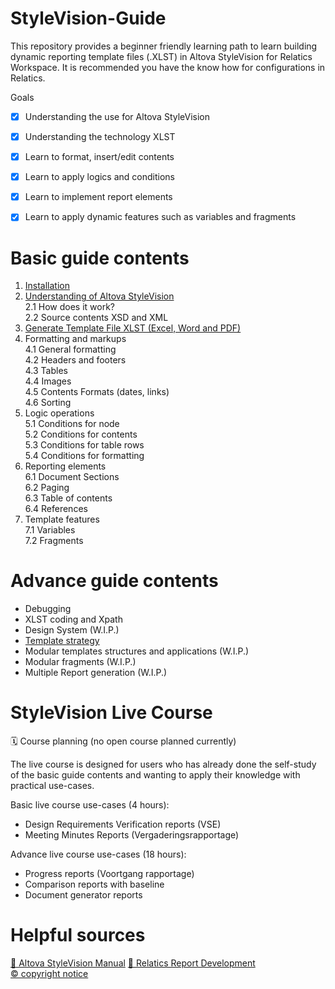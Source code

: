 # StyleVision-Guide
This repository provides a beginner friendly learning path to learn building dynamic reporting template files (.XLST) in Altova StyleVision for Relatics Workspace. It is recommended you have the know how for configurations in Relatics.

Goals
- [x] Understanding the use for Altova StyleVision
- [x] Understanding the technology XLST
- [x] Learn to format, insert/edit contents
- [x] Learn to apply logics and conditions
- [x] Learn to implement report elements
- [x] Learn to apply dynamic features such as variables and fragments


# Basic guide contents
1. [Installation](./guides/1.installation.md)
2. [Understanding of Altova StyleVision](./guides/2.Understanding.md)
</br>2.1 How does it work?
</br>2.2 Source contents XSD and XML
3. [Generate Template File XLST (Excel, Word and PDF)](./guides/3.GenerateTemplate.md)
4. Formatting and markups
</br>4.1 General formatting
</br>4.2 Headers and footers
</br>4.3 Tables
</br>4.4 Images
</br>4.5 Contents Formats (dates, links)
</br>4.6 Sorting
5. Logic operations
</br>5.1 Conditions for node
</br>5.2 Conditions for contents
</br>5.3 Conditions for table rows
</br>5.4 Conditions for formatting
6. Reporting elements
</br>6.1 Document Sections
</br>6.2 Paging
</br>6.3 Table of contents
</br>6.4 References
7. Template features
</br>7.1 Variables
</br>7.2 Fragments

# Advance guide contents
- Debugging
- XLST coding and Xpath
- Design System (W.I.P.)
- [Template strategy](https://github.com/vivavu/Technology-ReportingTemplate-PIPELINE)
- Modular templates structures and applications (W.I.P.)
- Modular fragments (W.I.P.)
- Multiple Report generation (W.I.P.)

# StyleVision Live Course
🗓️ Course planning (no open course planned currently)

The live course is designed for users who has already done the self-study of the basic guide contents and wanting to apply their knowledge with practical use-cases.

Basic live course use-cases (4 hours):
- Design Requirements Verification reports (VSE)
- Meeting Minutes Reports (Vergaderingsrapportage)

Advance live course use-cases (18 hours):
- Progress reports (Voortgang rapportage)
- Comparison reports with baseline
- Document generator reports

# Helpful sources
[🔗 Altova StyleVision Manual](https://www.altova.com/manual/Stylevision/stylevisionenterprise/index.html)
[🔗 Relatics Report Development](https://kb.relaticsonline.com/published//ShowObject.aspx?Key=3b0d72a9-88d4-e311-9406-00155de0940e)
</br>[© copyright notice](LICENSE)

